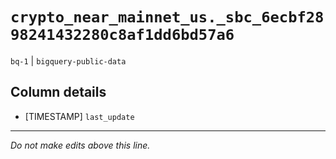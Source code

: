 # `crypto_near_mainnet_us._sbc_6ecbf2898241432280c8af1dd6bd57a6`
`bq-1` | `bigquery-public-data`

## Column details
* [TIMESTAMP] `last_update`

-------------------------------------------------------------------------------
*Do not make edits above this line.*
